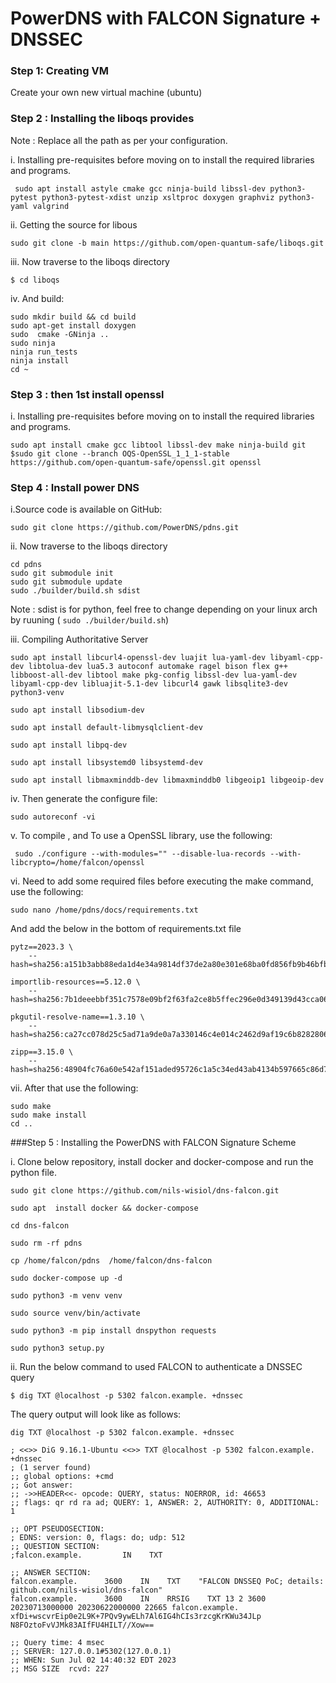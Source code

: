 
# PowerDNS with FALCON Signature + DNSSEC

### Step 1: Creating VM 

Create your own  new virtual machine (ubuntu) 

### Step 2 : Installing the liboqs provides

Note : Replace all the path as per your configuration. 

i. Installing pre-requisites before moving on to install the required libraries and programs.

```
 sudo apt install astyle cmake gcc ninja-build libssl-dev python3-pytest python3-pytest-xdist unzip xsltproc doxygen graphviz python3-yaml valgrind
```
ii. Getting the source for libous 

```
sudo git clone -b main https://github.com/open-quantum-safe/liboqs.git
```
iii. Now traverse to the liboqs directory 

``` $ cd liboqs ```

iv. And build:

```
sudo mkdir build && cd build
sudo apt-get install doxygen
sudo  cmake -GNinja ..
sudo ninja
ninja run_tests
ninja install
cd ~ 
```

### Step 3  : then 1st install openssl 

i. Installing pre-requisites before moving on to install the required libraries and programs.

```
sudo apt install cmake gcc libtool libssl-dev make ninja-build git
$sudo git clone --branch OQS-OpenSSL_1_1_1-stable https://github.com/open-quantum-safe/openssl.git openssl
```


### Step 4 : Install power DNS

i.Source code is available on GitHub:

```sudo git clone https://github.com/PowerDNS/pdns.git```

ii. Now traverse to the liboqs directory 

```
cd pdns
sudo git submodule init
sudo git submodule update
sudo ./builder/build.sh sdist
```
Note : sdist is for python, feel free to change depending on your linux arch by ruuning ( ```sudo ./builder/build.sh```)

iii. Compiling Authoritative Server

```
sudo apt install libcurl4-openssl-dev luajit lua-yaml-dev libyaml-cpp-dev libtolua-dev lua5.3 autoconf automake ragel bison flex g++ libboost-all-dev libtool make pkg-config libssl-dev lua-yaml-dev libyaml-cpp-dev libluajit-5.1-dev libcurl4 gawk libsqlite3-dev python3-venv

sudo apt install libsodium-dev

sudo apt install default-libmysqlclient-dev

sudo apt install libpq-dev

sudo apt install libsystemd0 libsystemd-dev

sudo apt install libmaxminddb-dev libmaxminddb0 libgeoip1 libgeoip-dev

```
iv. Then generate the configure file: 

```sudo autoreconf -vi```

v. To compile , and To use a OpenSSL library, use the following:

``` sudo ./configure --with-modules="" --disable-lua-records --with-libcrypto=/home/falcon/openssl```

vi. Need to add some required files before executing the make command, use the following:

```sudo nano /home/pdns/docs/requirements.txt ```

   And add  the below in the bottom of requirements.txt file 
```
pytz==2023.3 \
	--hash=sha256:a151b3abb88eda1d4e34a9814df37de2a80e301e68ba0fd856fb9b46bfbbbffb 
 
importlib-resources==5.12.0 \
	--hash=sha256:7b1deeebbf351c7578e09bf2f63fa2ce8b5ffec296e0d349139d43cca061a81a

pkgutil-resolve-name==1.3.10 \
	--hash=sha256:ca27cc078d25c5ad71a9de0a7a330146c4e014c2462d9af19c6b828280649c5e

zipp==3.15.0 \
	--hash=sha256:48904fc76a60e542af151aded95726c1a5c34ed43ab4134b597665c86d7ad556

```
vii. After that use the following:
 
 ```
 sudo make
 sudo make install
 cd ..

```


###Step 5  : Installing the PowerDNS with FALCON Signature Scheme

i. Clone below repository, install docker and docker-compose and run the python file. 

````
sudo git clone https://github.com/nils-wisiol/dns-falcon.git

sudo apt  install docker && docker-compose

cd dns-falcon

sudo rm -rf pdns

cp /home/falcon/pdns  /home/falcon/dns-falcon  

sudo docker-compose up -d

sudo python3 -m venv venv

sudo source venv/bin/activate

sudo python3 -m pip install dnspython requests 

sudo python3 setup.py

````

ii. Run the below command to used FALCON to authenticate a DNSSEC query 

``` $ dig TXT @localhost -p 5302 falcon.example. +dnssec   ```

The query output will look like as follows:

```
dig TXT @localhost -p 5302 falcon.example. +dnssec

; <<>> DiG 9.16.1-Ubuntu <<>> TXT @localhost -p 5302 falcon.example. +dnssec
; (1 server found)
;; global options: +cmd
;; Got answer:
;; ->>HEADER<<- opcode: QUERY, status: NOERROR, id: 46653
;; flags: qr rd ra ad; QUERY: 1, ANSWER: 2, AUTHORITY: 0, ADDITIONAL: 1

;; OPT PSEUDOSECTION:
; EDNS: version: 0, flags: do; udp: 512
;; QUESTION SECTION:
;falcon.example.   		 IN    TXT

;; ANSWER SECTION:
falcon.example.   	 3600    IN    TXT    "FALCON DNSSEQ PoC; details: github.com/nils-wisiol/dns-falcon"
falcon.example.   	 3600    IN    RRSIG    TXT 13 2 3600 20230713000000 20230622000000 22665 falcon.example. xfDi+wscvrEip0e2L9K+7PQv9ywELh7Al6IG4hCIs3rzcgKrKWu34JLp N8FOztoFvVJMk83AIfFU4HILT//Xow==

;; Query time: 4 msec
;; SERVER: 127.0.0.1#5302(127.0.0.1)
;; WHEN: Sun Jul 02 14:40:32 EDT 2023
;; MSG SIZE  rcvd: 227
```

